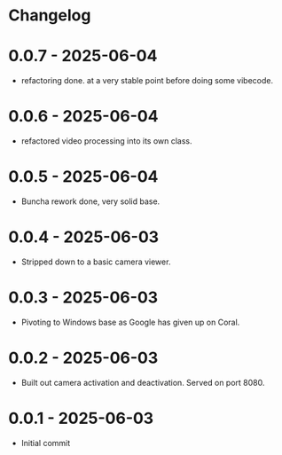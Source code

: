 # Changelog

# 0.0.7 - 2025-06-04
- refactoring done. at a very stable point before doing some vibecode.

# 0.0.6 - 2025-06-04
- refactored video processing into its own class.

# 0.0.5 - 2025-06-04
- Buncha rework done, very solid base.

# 0.0.4 - 2025-06-03
- Stripped down to a basic camera viewer.

# 0.0.3 - 2025-06-03
- Pivoting to Windows base as Google has given up on Coral.

# 0.0.2 - 2025-06-03
- Built out camera activation and deactivation. Served on port 8080.

# 0.0.1 - 2025-06-03
- Initial commit